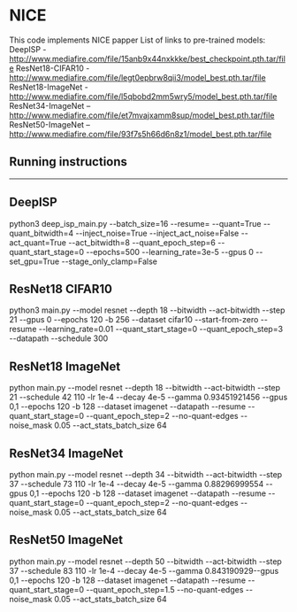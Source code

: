 # NICE
This code implements NICE papper
List of links to pre-trained models:
DeepISP - http://www.mediafire.com/file/15anb9x44nxkkke/best_checkpoint.pth.tar/file
ResNet18-CIFAR10 - http://www.mediafire.com/file/legt0epbrw8qii3/model_best.pth.tar/file
ResNet18-ImageNet - http://www.mediafire.com/file/l5qbobd2mm5wry5/model_best.pth.tar/file
ResNet34-ImageNet – http://www.mediafire.com/file/et7mvajxamm8sup/model_best.pth.tar/file
ResNet50-ImageNet – http://www.mediafire.com/file/93f7s5h66d6n8z1/model_best.pth.tar/file

Running instructions
--------------------
--------------------

DeepISP
-------
python3 deep_isp_main.py --batch_size=16 --resume=<path to model> --quant=True --quant_bitwidth=4 --inject_noise=True --inject_act_noise=False --act_quant=True --act_bitwidth=8 --quant_epoch_step=6 --quant_start_stage=0 --epochs=500 --learning_rate=3e-5 --gpus 0 --set_gpu=True --stage_only_clamp=False

ResNet18 CIFAR10
----------------
python3 main.py --model resnet --depth 18 --bitwidth <weight bitwidth> --act-bitwidth <activation bitwidth> --step 21 --gpus 0 --epochs 120 -b 256 --dataset cifar10 --start-from-zero --resume <path to model> --learning_rate=0.01 --quant_start_stage=0 --quant_epoch_step=3 --datapath <path to CIFAR10 dataset> --schedule 300

ResNet18 ImageNet
-----------------
python main.py --model resnet --depth 18 --bitwidth <weight bitwidth> --act-bitwidth <activation bitwidth> --step 21 --schedule 42 110 -lr 1e-4 --decay 4e-5 --gamma 0.93451921456 --gpus 0,1 --epochs 120 -b 128 --dataset imagenet --datapath <Path to ImageNet dataset> --resume <Path to model file> --quant_start_stage=0 --quant_epoch_step=2 --no-quant-edges --noise_mask 0.05 --act_stats_batch_size 64

ResNet34 ImageNet
-----------------
python main.py --model resnet --depth 34 --bitwidth <weight bitwidth> --act-bitwidth <activation bitwidth> --step 37 --schedule 73 110 -lr 1e-4 --decay 4e-5 --gamma 0.88296999554 --gpus 0,1 --epochs 120 -b 128 --dataset imagenet --datapath <Path to ImageNet dataset> --resume <Path to model file> --quant_start_stage=0 --quant_epoch_step=2 --no-quant-edges --noise_mask 0.05 --act_stats_batch_size 64

ResNet50 ImageNet
-----------------
python main.py --model resnet --depth 50 --bitwidth <weight bitwidth> --act-bitwidth <activation bitwidth> --step 37 --schedule 83 110 -lr 1e-4 --decay 4e-5 --gamma 0.843190929--gpus 0,1 --epochs 120 -b 128 --dataset imagenet --datapath <Path to ImageNet dataset> --resume <Path to model file> --quant_start_stage=0 --quant_epoch_step=1.5 --no-quant-edges --noise_mask 0.05 --act_stats_batch_size 64







